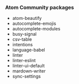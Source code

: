 ### Atom Community packages
- atom-beautify
- autocomplete-emojis
- autocomplete-modules
- busy-signal
- csv-table
- intentions
- language-babel
- linter
- linter-eslint
- linter-ui-default
- mardown-writer
- sync-settings
